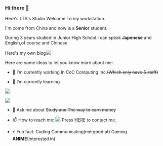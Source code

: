 ### Hi there 👋
Here's LTS's Studio.Welcome To my workstation.

I'm come from China and now is a **Senior** student.

During 3 years studied in Junior High School.I can speak **Japenese** and English,of course and Chinese

Here's my own blog![](https://img.shields.io/badge/%E6%88%91%E7%9A%84BLOG-ownspace.ltsstudio.top-blue)

Here are some ideas to let you know more about me:

- 🔭 I’m currently working In CoC Computing Inc.~~(Which only have 5 staff)~~



- 🌱  I’m currently learning 
 
 
 
 [![](https://img.shields.io/badge/Learning-Python-brightgreen.svg)]({https://github.com/python-telegram-bot/python-telegram-bot})
                           
                           
                           
                           
  [![](https://img.shields.io/badge/Learning-GOlang-brightgreen.svg)]({https://github.com/python-telegram-bot/python-telegram-bot})


- 💬 Ask me about ~~Study and The way to earn money~~


- 📫 How to reach me: [![](https://img.shields.io/badge/By-Telegram-red.svg)]({https://t.me/liyuucoco})      Press [HERE](https://t.me/liyuucoco) to contact me.
                    


- ⚡ Fun fact: Coding Communicating~~(not good at)~~ Gaming **ANIME**(Interested in)







<!--
**ltsstudi0/ltsstudi0** is a ✨ _special_ ✨ repository because its `README.md` (this file) appears on your GitHub profile.

Here are some ideas to get you started:

- 🔭 I’m currently working on ...
- 🌱 I’m currently learning ...
- 👯 I’m looking to collaborate on ...
- 🤔 I’m looking for help with ...
- 💬 Ask me about ...
- 📫 How to reach me: ...
- 😄 Pronouns: ...
- ⚡ Fun fact: ...
-->
